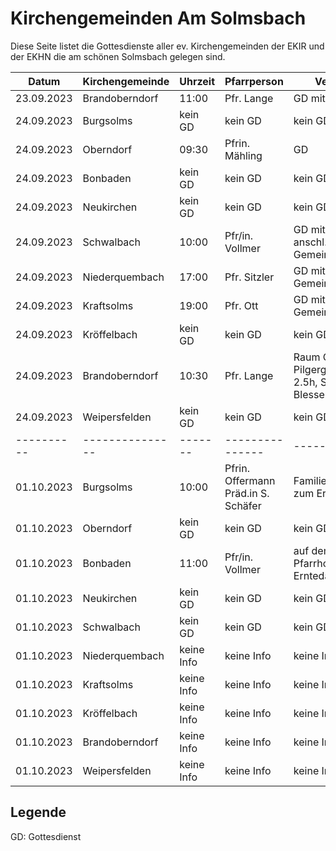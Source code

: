 # Kirchengemeinden Am Solmsbach
Diese Seite listet die Gottesdienste aller ev. Kirchengemeinden der EKIR und der EKHN
die am schönen Solmsbach gelegen sind.

Datum      | Kirchengemeinde | Uhrzeit |   Pfarrperson   | Veranstaltung |
---------- | --------------- | ------- | --------------- | ------------- |
23.09.2023 | Brandoberndorf  | 11:00   | Pfr. Lange      | GD mit Taufe  | 
24.09.2023 | Burgsolms       | kein GD | kein GD         | kein GD       | 
24.09.2023 | Oberndorf       | 09:30   | Pfrin. Mähling  | GD            | 
24.09.2023 | Bonbaden        | kein GD | kein GD         | kein GD       | 
24.09.2023 | Neukirchen      | kein GD | kein GD         | kein GD       | 
24.09.2023 | Schwalbach      | 10:00   | Pfr/in. Vollmer | GD mit Konfi Vorst. und anschl. Gemeindeversammlung | 
24.09.2023 | Niederquembach  | 17:00   | Pfr. Sitzler    | GD mit anschl. Gemeindeversammlung | 
24.09.2023 | Kraftsolms      | 19:00   | Pfr. Ott        | GD mit anschl. Gemeindeversammlung | 
24.09.2023 | Kröffelbach     | kein GD | kein GD         | kein GD       | 
24.09.2023 | Brandoberndorf  | 10:30   | Pfr. Lange      | Raum Ost Pilgergottesdienst 2.5h, Start Kirche Blessenbach |
24.09.2023 | Weipersfelden   | kein GD | kein GD         | kein GD       | 
---------- | --------------- | ------- | --------------- | ------------- | 
01.10.2023 | Burgsolms       | 10:00   | Pfrin. Offermann <br> Präd.in S. Schäfer | Familiengottesdienst zum Erntedankfest | 
01.10.2023 | Oberndorf       | kein GD | kein GD         | kein GD       | 
01.10.2023 | Bonbaden        | 11:00   | Pfr/in. Vollmer | auf dem ehem. Pfarrhof, Hauptstr. 49, Erntedank mit Katchus | 
01.10.2023 | Neukirchen      | kein GD | kein GD         | kein GD       | 
01.10.2023 | Schwalbach      | kein GD | kein GD         | kein GD       | 
01.10.2023 | Niederquembach  | keine Info | keine Info   | keine Info    | 
01.10.2023 | Kraftsolms      | keine Info | keine Info   | keine Info    | 
01.10.2023 | Kröffelbach     | keine Info | keine Info   | keine Info    | 
01.10.2023 | Brandoberndorf  | keine Info | keine Info   | keine Info    | 
01.10.2023 | Weipersfelden   | keine Info | keine Info   | keine Info    | 

## Legende
GD: Gottesdienst